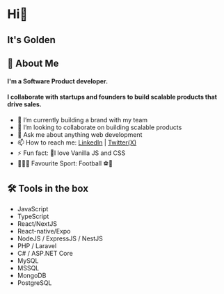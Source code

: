 
# Hi👋 
## It's Golden

## 👤 About Me
#### I'm a Software Product developer.
#### I collaborate with startups and founders to build scalable products that drive sales.

- 🔭 I’m currently building a brand with my team
- 👯 I’m looking to collaborate on building scalable products
- 💬 Ask me about anything web development
- 📫 How to reach me: [LinkedIn](https://linkedin.com/in/goldenazubuike) | [Twitter(X)](https://twitter.com/chibue_exe)
- ⚡ Fun fact: 🤔I love Vanilla JS and CSS
- 🤾🏽‍♂️ Favourite Sport: Football ⚽🥅

## 🛠 Tools in the box
- JavaScript
- TypeScript
- React/NextJS
- React-native/Expo
- NodeJS / ExpressJS / NestJS
- PHP / Laravel
- C# / ASP.NET Core
- MySQL
- MSSQL
- MongoDB
- PostgreSQL
